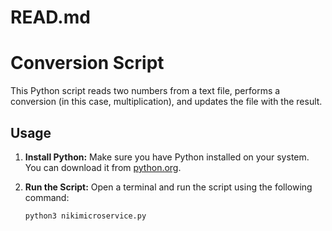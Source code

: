 # READ.md

# Conversion Script

This Python script reads two numbers from a text file, performs a conversion (in this case, multiplication), and updates the file with the result.

## Usage

1. **Install Python:**
   Make sure you have Python installed on your system. You can download it from [python.org](https://www.python.org/).

2. **Run the Script:**
   Open a terminal and run the script using the following command:
   ```bash
   python3 nikimicroservice.py

